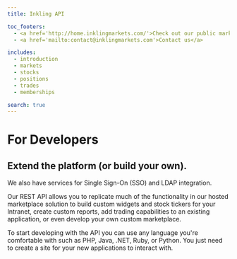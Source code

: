 ```yaml
---
title: Inkling API

toc_footers:
  - <a href='http://home.inklingmarkets.com/'>Check out our public markets!</a>
  - <a href='mailto:contact@inklingmarkets.com'>Contact us</a>

includes:
  - introduction
  - markets
  - stocks
  - positions
  - trades
  - memberships

search: true
---
```


# For Developers

## Extend the platform (or build your own).

We also have services for Single Sign-On (SSO) and LDAP integration.

Our REST API allows you to replicate much of the functionality in our hosted marketplace solution to build custom widgets and stock tickers for your Intranet, create custom reports, add trading capabilities to an existing application, or even develop your own custom marketplace.

To start developing with the API you can use any language you're comfortable with such as PHP, Java, .NET, Ruby, or Python. You just need to create a site for your new applications to interact with.